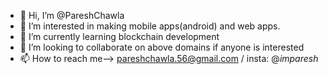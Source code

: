 - 👋 Hi, I’m @PareshChawla
- 👀 I’m interested in making mobile apps(android) and web apps.
- 🌱 I’m currently learning blockchain development
- 💞️ I’m looking to collaborate on above domains if anyone is interested
- 📫 How to reach me--> pareshchawla.56@gmail.com / insta: @_imparesh_

<!---
PareshChawla/PareshChawla is a ✨ special ✨ repository because its `README.md` (this file) appears on your GitHub profile.
You can click the Preview link to take a look at your changes.
--->
